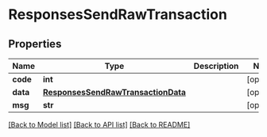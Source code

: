 # ResponsesSendRawTransaction

## Properties
Name | Type | Description | Notes
------------ | ------------- | ------------- | -------------
**code** | **int** |  | [optional] 
**data** | [**ResponsesSendRawTransactionData**](ResponsesSendRawTransactionData.md) |  | [optional] 
**msg** | **str** |  | [optional] 

[[Back to Model list]](../README.md#documentation-for-models) [[Back to API list]](../README.md#documentation-for-api-endpoints) [[Back to README]](../README.md)

